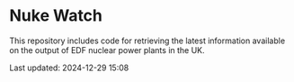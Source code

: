 # Nuke Watch

This repository includes code for retrieving the latest information available on the output of EDF nuclear power plants in the UK.

Last updated: 2024-12-29 15:08
